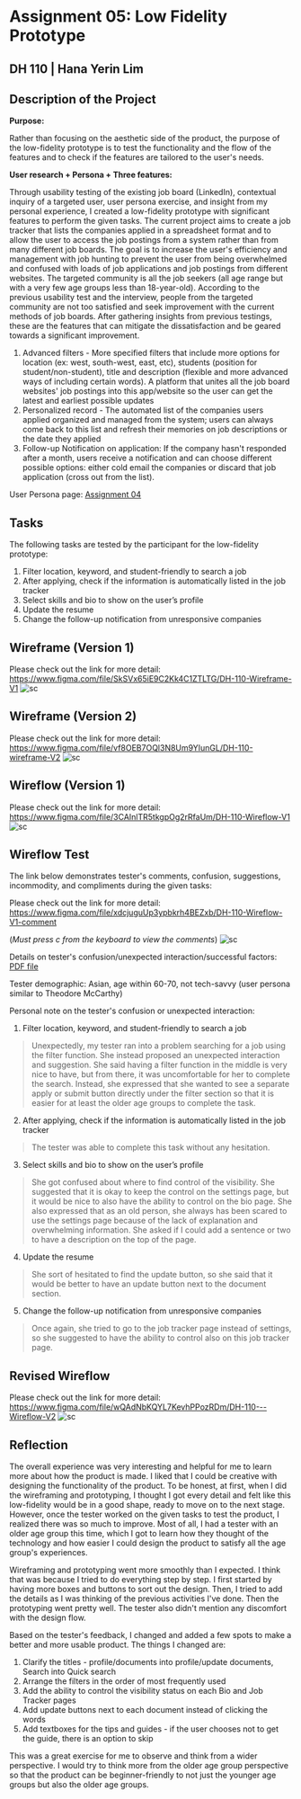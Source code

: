 # Assignment 05: Low Fidelity Prototype
## DH 110 | Hana Yerin Lim 

## Description of the Project 
**Purpose:**

Rather than focusing on the aesthetic side of the product, the purpose of the low-fidelity prototype is to test the functionality and the flow of the features and to check if the features are tailored to the user's needs. 

**User research + Persona + Three features:**

Through usability testing of the existing job board (LinkedIn), contextual inquiry of a targeted user, user persona exercise, and insight from my personal experience, I created a low-fidelity prototype with significant features to perform the given tasks.
The current project aims to create a job tracker that lists the companies applied in a spreadsheet format and to allow the user to access the job postings from a system rather than from many different job boards. The goal is to increase the user's efficiency and management with job hunting to prevent the user from being overwhelmed and confused with loads of job applications and job postings from different websites. The targeted community is all the job seekers (all age range but with a very few age groups less than 18-year-old). According to the previous usability test and the interview, people from the targeted community are not too satisfied and seek improvement with the current methods of job boards. After gathering insights from previous testings, these are the features that can mitigate the dissatisfaction and be geared towards a significant improvement. 

1. Advanced filters - More specified filters that include more options for location (ex: west, south-west, east, etc), students (position for student/non-student), title and description (flexible and more advanced ways of including certain words). A platform that unites all the job board websites' job postings into this app/website so the user can get the latest and earliest possible updates
2. Personalized record - The automated list of the companies users applied organized and managed from the system; users can always come back to this list and refresh their memories on job descriptions or the date they applied
3. Follow-up Notification on application: If the company hasn't responded after a month, users receive a notification and can choose different possible options: either cold email the companies or discard that job application (cross out from the list).

User Persona page: [Assignment 04](https://github.com/pioneer0317/DH110-HANALIM/tree/main/Assignments/Assignment%2004)

## Tasks
The following tasks are tested by the participant for the low-fidelity prototype:
1. Filter location, keyword, and student-friendly to search a job
2. After applying, check if the information is automatically listed in the job tracker
3. Select skills and bio to show on the user’s profile
4. Update the resume
5. Change the follow-up notification from unresponsive companies

## Wireframe (Version 1) 
Please check out the link for more detail: https://www.figma.com/file/SkSVx65iE9C2Kk4C1ZTLTG/DH-110-Wireframe-V1
![sc](wireframe_v1.PNG)

## Wireframe (Version 2) 
Please check out the link for more detail: https://www.figma.com/file/vf8OEB7OQl3N8Um9YIunGL/DH-110-wireframe-V2
![sc](wireframe_v2.PNG)

## Wireflow (Version 1) 
Please check out the link for more detail: https://www.figma.com/file/3CAInlTR5tkgpOg2rRfaUm/DH-110-Wireflow-V1
![sc](WF_V1.PNG)

## Wireflow Test
The link below demonstrates tester's comments, confusion, suggestions, incommodity, and compliments during the given tasks: 

Please check out the link for more detail: https://www.figma.com/file/xdcjuguUp3ypbkrh4BEZxb/DH-110-Wireflow-V1-comment

(*Must press c from the keyboard to view the comments*)
![sc](WF_comment.PNG)

Details on tester's confusion/unexpected interaction/successful factors: [PDF file](Wireflow_Test_walk-through.pdf)

Tester demographic: Asian, age within 60-70, not tech-savvy (user persona similar to Theodore McCarthy) 

Personal note on the tester's confusion or unexpected interaction: 
1. Filter location, keyword, and student-friendly to search a job
> Unexpectedly, my tester ran into a problem searching for a job using the filter function. She instead proposed an unexpected interaction and suggestion. She said having a filter function in the middle is very nice to have, but from there, it was uncomfortable for her to complete the search. Instead, she expressed that she wanted to see a separate apply or submit button directly under the filter section so that it is easier for at least the older age groups to complete the task. 
2. After applying, check if the information is automatically listed in the job tracker
> The tester was able to complete this task without any hesitation. 
3. Select skills and bio to show on the user’s profile
> She got confused about where to find control of the visibility. She suggested that it is okay to keep the control on the settings page, but it would be nice to also have the ability to control on the bio page. She also expressed that as an old person, she always has been scared to use the settings page because of the lack of explanation and overwhelming information. She asked if I could add a sentence or two to have a description on the top of the page. 
4. Update the resume
> She sort of hesitated to find the update button, so she said that it would be better to have an update button next to the document section. 
5. Change the follow-up notification from unresponsive companies
> Once again, she tried to go to the job tracker page instead of settings, so she suggested to have the ability to control also on this job tracker page. 

## Revised Wireflow 
Please check out the link for more detail: https://www.figma.com/file/wQAdNbKQYL7KevhPPozRDm/DH-110---Wireflow-V2
![sc](WF_revised.PNG)

## Reflection
The overall experience was very interesting and helpful for me to learn more about how the product is made. I liked that I could be creative with designing the functionality of the product. To be honest, at first, when I did the wireframing and prototyping, I thought I got every detail and felt like this low-fidelity would be in a good shape, ready to move on to the next stage. However, once the tester worked on the given tasks to test the product, I realized there was so much to improve. Most of all, I had a tester with an older age group this time, which I got to learn how they thought of the technology and how easier I could design the product to satisfy all the age group's experiences. 

Wireframing and prototyping went more smoothly than I expected. I think that was because I tried to do everything step by step. I first started by having more boxes and buttons to sort out the design. Then, I tried to add the details as I was thinking of the previous activities I've done. Then the prototyping went pretty well. The tester also didn't mention any discomfort with the design flow. 

Based on the tester's feedback, I changed and added a few spots to make a better and more usable product. The things I changed are: 
1. Clarify the titles - profile/documents into profile/update documents, Search into Quick search
2. Arrange the filters in the order of most frequently used
3. Add the ability to control the visibility status on each Bio and Job Tracker pages
4. Add update buttons next to each document instead of clicking the words 
5. Add textboxes for the tips and guides - if the user chooses not to get the guide, there is an option to skip 

This was a great exercise for me to observe and think from a wider perspective. I would try to think more from the older age group perspective so that the product can be beginner-friendly to not just the younger age groups but also the older age groups. 
